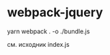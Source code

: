 # webpack-jquery

<script src="./bundle.js"></script>

yarn webpack . -o ./bundle.js

см. исходник index.js
